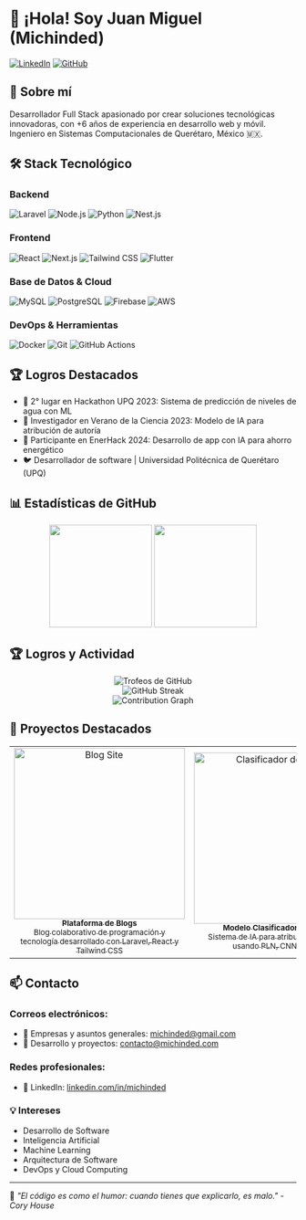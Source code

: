# 👋 ¡Hola! Soy Juan Miguel (Michinded)

[![LinkedIn](https://img.shields.io/badge/LinkedIn-0077B5?style=for-the-badge&logo=linkedin&logoColor=white)](https://linkedin.com/in/michinded)
[![GitHub](https://img.shields.io/badge/GitHub-100000?style=for-the-badge&logo=github&logoColor=white)](https://github.com/Michinded)

## 🚀 Sobre mí
Desarrollador Full Stack apasionado por crear soluciones tecnológicas innovadoras, con +6 años de experiencia en desarrollo web y móvil. Ingeniero en Sistemas Computacionales de Querétaro, México 🇲🇽.

## 🛠️ Stack Tecnológico
### Backend
![Laravel](https://img.shields.io/badge/Laravel-FF2D20?style=for-the-badge&logo=laravel&logoColor=white)
![Node.js](https://img.shields.io/badge/Node.js-339933?style=for-the-badge&logo=nodedotjs&logoColor=white)
![Python](https://img.shields.io/badge/Python-FFD43B?style=for-the-badge&logo=python&logoColor=blue)
![Nest.js](https://img.shields.io/badge/NestJS-E0234E?style=for-the-badge&logo=nestjs&logoColor=white)

### Frontend
![React](https://img.shields.io/badge/React-20232A?style=for-the-badge&logo=react&logoColor=61DAFB)
![Next.js](https://img.shields.io/badge/Next.js-000000?style=for-the-badge&logo=nextdotjs&logoColor=white)
![Tailwind CSS](https://img.shields.io/badge/Tailwind_CSS-38B2AC?style=for-the-badge&logo=tailwind-css&logoColor=white)
![Flutter](https://img.shields.io/badge/Flutter-02569B?style=for-the-badge&logo=flutter&logoColor=white)

### Base de Datos & Cloud
![MySQL](https://img.shields.io/badge/MySQL-005C84?style=for-the-badge&logo=mysql&logoColor=white)
![PostgreSQL](https://img.shields.io/badge/PostgreSQL-316192?style=for-the-badge&logo=postgresql&logoColor=white)
![Firebase](https://img.shields.io/badge/firebase-ffca28?style=for-the-badge&logo=firebase&logoColor=black)
![AWS](https://img.shields.io/badge/AWS-FF9900?style=for-the-badge&logo=amazonaws&logoColor=white)

### DevOps & Herramientas
![Docker](https://img.shields.io/badge/Docker-2CA5E0?style=for-the-badge&logo=docker&logoColor=white)
![Git](https://img.shields.io/badge/GIT-E44C30?style=for-the-badge&logo=git&logoColor=white)
![GitHub Actions](https://img.shields.io/badge/GitHub_Actions-2088FF?style=for-the-badge&logo=github-actions&logoColor=white)

## 🏆 Logros Destacados
- 🥈 2° lugar en Hackathon UPQ 2023: Sistema de predicción de niveles de agua con ML
- 🔬 Investigador en Verano de la Ciencia 2023: Modelo de IA para atribución de autoría
- 🌟 Participante en EnerHack 2024: Desarrollo de app con IA para ahorro energético
- 🐦 Desarrollador de software | Universidad Politécnica de Querétaro (UPQ)

## 📊 Estadísticas de GitHub

<div align="center">
  <img height="180em" src="https://github-readme-stats.vercel.app/api?username=Michinded&show_icons=true&theme=radical"/>
  <img height="180em" src="https://github-readme-stats.vercel.app/api/top-langs/?username=Michinded&layout=compact&theme=radical"/>
</div>

## 🏆 Logros y Actividad

<div align="center">
  <img src="https://github-profile-trophy.vercel.app/?username=Michinded&theme=radical&row=1&column=6" alt="Trofeos de GitHub" />
</div>

<div align="center">
  <img src="https://streak-stats.demolab.com?user=Michinded&theme=radical" alt="GitHub Streak" />
</div>

<div align="center">
  <img src="https://github-readme-activity-graph.vercel.app/graph?username=Michinded&theme=github-dark&hide_border=true" alt="Contribution Graph" />
</div>

## 🎯 Proyectos Destacados

<table>
  <tr>
    <td align="center" width="50%">
      <a href="https://blogs.michinded.com">
        <img src="https://blogs.michinded.com/storage/img/logo.svg" alt="Blog Site" width="300"/>
        <br />
        <sub><b>Plataforma de Blogs</b></sub>
        <br />
        <sub>Blog colaborativo de programación y tecnología desarrollado con Laravel, React y Tailwind CSS</sub>
      </a>
    </td>
    <td align="center" width="50%">
      <a href="https://github.com/Michinded/Modelo-Clasificador-de-Textos-por-PLN-CNN-Y-LSMT">
        <img src="https://img.shields.io/badge/Python-FFD43B?style=for-the-badge&logo=python&logoColor=blue" alt="Clasificador de Textos" width="300"/>
        <br />
        <sub><b>Modelo Clasificador de Textos</b></sub>
        <br />
        <sub>Sistema de IA para atribución de autoría usando PLN, CNN y LSTM</sub>
      </a>
    </td>
  </tr>
</table>

## 📫 Contacto

### Correos electrónicos:
- 💼 Empresas y asuntos generales: [michinded@gmail.com](mailto:michinded@gmail.com)
- 🔧 Desarrollo y proyectos: [contacto@michinded.com](mailto:contacto@michinded.com)

### Redes profesionales:
- 💼 LinkedIn: [linkedin.com/in/michinded](https://linkedin.com/in/michinded)

### 💡 Intereses
- Desarrollo de Software
- Inteligencia Artificial
- Machine Learning
- Arquitectura de Software
- DevOps y Cloud Computing

---
💬 *"El código es como el humor: cuando tienes que explicarlo, es malo." - Cory House*
